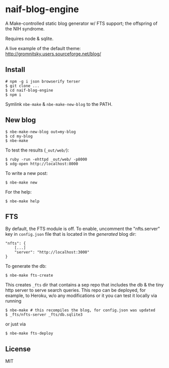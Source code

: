 # naif-blog-engine

A Make-controlled static blog generator w/ FTS support; the offspring
of the NIH syndrome.

Requires node & sqlite.

A live example of the default theme:
http://gromnitsky.users.sourceforge.net/blog/

## Install

~~~
# npm -g i json browserify terser
$ git clone ...
$ cd naif-blog-engine
$ npm i
~~~

Symlink `nbe-make` & `nbe-make-new-blog` to the PATH.

## New blog

~~~
$ nbe-make-new-blog out=my-blog
$ cd my-blog
$ nbe-make
~~~

To test the results (`_out/web/`):

~~~
$ ruby -run -ehttpd _out/web/ -p8000
$ xdg-open http://localhost:8000
~~~

To write a new post:

    $ nbe-make new

For the help:

    $ nbe-make help

## FTS

By default, the FTS module is off. To enable, uncomment the
"nfts.server" key in `config.json` file that is located in the
*generated* blog dir:

~~~
"nfts": {
    [...]
    "server": "http://localhost:3000"
}
~~~

To generate the db:

    $ nbe-make fts-create

This creates `_fts` dir that contains a sep repo that includes the db
& the tiny http server to serve search queries. This repo can be
deployed, for example, to Heroku, w/o any modifications or it you can
test it locally via running

    $ nbe-make # this recompiles the blog, for config.json was updated
    $ _fts/nfts-server _fts/db.sqlite3

or just via

    $ nbe-make fts-deploy

## License

MIT
